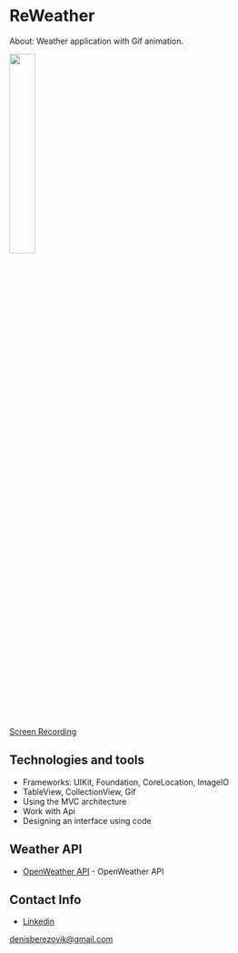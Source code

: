 # ReWeather

About: Weather application with Gif animation.

<img src="https://user-images.githubusercontent.com/92160205/232209761-0620dd44-be26-4cf4-8aa8-521eb81ec886.jpeg" width=30% height=30%>

[Screen Recording](https://youtube.com/shorts/s16FCZaRYNk)

## Technologies and tools
* Frameworks: UIKit, Foundation, CoreLocation, ImageIO
* TableView, CollectionView, Gif
* Using the MVC architecture
* Work with Api
* Designing an interface using code

## Weather API
* [OpenWeather API](https://openweathermap.org) - OpenWeather API

## Contact Info
* [Linkedin](https://www.linkedin.com/in/denis-berezovik/) 

denisberezovik@gmail.com
